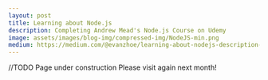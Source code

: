 ```yaml
---
layout: post
title: Learning about Node.js
description: Completing Andrew Mead's Node.js Course on Udemy
image: assets/images/blog-img/compressed-img/NodeJS-min.png
medium: https://medium.com/@evanzhoe/learning-about-nodejs-description-completing-andrew-meads-node-js-course-on-udemy-967339b7aa40
---
```


//TODO Page under construction
Please visit again next month!
